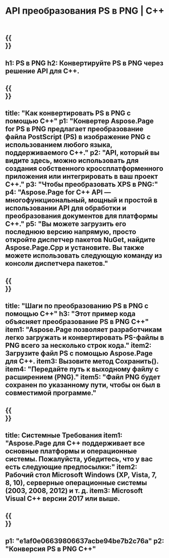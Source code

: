﻿---
translation: true
template: /_templates/_conversion-child-cpp.md
title: API преобразования PS в PNG | С++
url: /cpp/conversion/ps-to-png/
description: Преобразование PS в PNG, предоставленное Aspose.Page для решения C++ API. Работает в среде выполнения C++ для 32-разрядной версии Windows, 64-разрядной версии Windows и 64-разрядной версии Linux.
informat: PS
outformat: PNG
otherformats: XPS EPS
---

{{<section banner>}}
---
h1: PS в PNG
h2: Конвертируйте PS в PNG через решение API для C++.
---

{{<section overview>}}
---
title: "Как конвертировать PS в PNG с помощью C++"
p1: "Конвертер Aspose.Page for PS в PNG предлагает преобразование файла PostScript (PS) в изображение PNG с использованием любого языка, поддерживаемого C++."
p2: "API, который вы видите здесь, можно использовать для создания собственного кроссплатформенного приложения или интегрировать в ваш проект C++."
p3: "Чтобы преобразовать XPS в PNG:"
p4: "Aspose.Page for C++ API — многофункциональный, мощный и простой в использовании API для обработки и преобразования документов для платформы C++."
p5: "Вы можете загрузить его последнюю версию напрямую, просто откройте диспетчер пакетов NuGet, найдите Aspose.Page.Cpp и установите. Вы также можете использовать следующую команду из консоли диспетчера пакетов."
---

{{<section feature1>}}
---
title: "Шаги по преобразованию PS в PNG с помощью C++"
h3: "Этот пример кода объясняет преобразование PS в PNG C++"
item1: "Aspose.Page позволяет разработчикам легко загружать и конвертировать PS-файлы в PNG всего за несколько строк кода."
item2: Загрузите файл PS с помощью Aspose.Page для C++.
item3: Вызовите метод Сохранить().
item4: "Передайте путь к выходному файлу с расширением (PNG)."
item5: "Файл PNG будет сохранен по указанному пути, чтобы он был в совместимой программе."
---

{{<section feature2>}}
---
title: Системные Требования
item1: "Aspose.Page для C++ поддерживает все основные платформы и операционные системы. Пожалуйста, убедитесь, что у вас есть следующие предпосылки:"
item2: Рабочий стол Microsoft Windows (XP, Vista, 7, 8, 10), серверные операционные системы (2003, 2008, 2012) и т. д.
item3: Microsoft Visual C++ версии 2017 или выше.
---

{{<section gist>}}
---
p1: "e1af0e06639806637acbe94be7b2c76a"
p2: "Конверсия PS в PNG C++"
---
